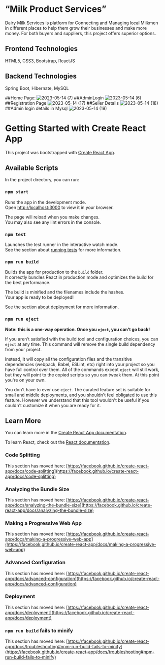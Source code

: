 
# “Milk Product Services”

Dairy Milk Services is platform for Connecting and Managing local Milkmen in different
places to help them grow their businesses and make more money. For both buyers and
suppliers, this project offers superior options.


## Frontend Technologies
HTML5, CSS3, Bootstrap, ReactJS
## Backend Technologies
Spring Boot, Hibernate, MySQL

##Home Page:
![2023-05-14 (7)](https://github.com/amoltambe1891/Ecommerce/assets/120792235/f878c454-e4e4-4bcf-b4dc-8b22f41ce955)
##AdminLogin
![2023-05-14 (6)](https://github.com/amoltambe1891/Ecommerce/assets/120792235/9c5d2167-4676-4cd4-b5d2-5f7d6b59655f)
##Registration Page
![2023-05-14 (17)](https://github.com/amoltambe1891/Ecommerce/assets/120792235/54b9eba7-1caa-417b-83c5-beac57e3706d)
##Seller Details
![2023-05-14 (18)](https://github.com/amoltambe1891/Ecommerce/assets/120792235/40193699-8fe3-4e77-8031-eb4717b77697)
##Admin login details in Mysql
![2023-05-14 (19)](https://github.com/amoltambe1891/Ecommerce/assets/120792235/d9b6f1f9-aabd-4620-a9a3-4586be3332ef)












# Getting Started with Create React App

This project was bootstrapped with [Create React App](https://github.com/facebook/create-react-app).

## Available Scripts

In the project directory, you can run:

### `npm start`

Runs the app in the development mode.\
Open [http://localhost:3000](http://localhost:3000) to view it in your browser.

The page will reload when you make changes.\
You may also see any lint errors in the console.

### `npm test`

Launches the test runner in the interactive watch mode.\
See the section about [running tests](https://facebook.github.io/create-react-app/docs/running-tests) for more information.

### `npm run build`

Builds the app for production to the `build` folder.\
It correctly bundles React in production mode and optimizes the build for the best performance.

The build is minified and the filenames include the hashes.\
Your app is ready to be deployed!

See the section about [deployment](https://facebook.github.io/create-react-app/docs/deployment) for more information.

### `npm run eject`

**Note: this is a one-way operation. Once you `eject`, you can't go back!**

If you aren't satisfied with the build tool and configuration choices, you can `eject` at any time. This command will remove the single build dependency from your project.

Instead, it will copy all the configuration files and the transitive dependencies (webpack, Babel, ESLint, etc) right into your project so you have full control over them. All of the commands except `eject` will still work, but they will point to the copied scripts so you can tweak them. At this point you're on your own.

You don't have to ever use `eject`. The curated feature set is suitable for small and middle deployments, and you shouldn't feel obligated to use this feature. However we understand that this tool wouldn't be useful if you couldn't customize it when you are ready for it.

## Learn More

You can learn more in the [Create React App documentation](https://facebook.github.io/create-react-app/docs/getting-started).

To learn React, check out the [React documentation](https://reactjs.org/).

### Code Splitting

This section has moved here: [https://facebook.github.io/create-react-app/docs/code-splitting](https://facebook.github.io/create-react-app/docs/code-splitting)

### Analyzing the Bundle Size

This section has moved here: [https://facebook.github.io/create-react-app/docs/analyzing-the-bundle-size](https://facebook.github.io/create-react-app/docs/analyzing-the-bundle-size)

### Making a Progressive Web App

This section has moved here: [https://facebook.github.io/create-react-app/docs/making-a-progressive-web-app](https://facebook.github.io/create-react-app/docs/making-a-progressive-web-app)

### Advanced Configuration

This section has moved here: [https://facebook.github.io/create-react-app/docs/advanced-configuration](https://facebook.github.io/create-react-app/docs/advanced-configuration)

### Deployment

This section has moved here: [https://facebook.github.io/create-react-app/docs/deployment](https://facebook.github.io/create-react-app/docs/deployment)

### `npm run build` fails to minify

This section has moved here: [https://facebook.github.io/create-react-app/docs/troubleshooting#npm-run-build-fails-to-minify](https://facebook.github.io/create-react-app/docs/troubleshooting#npm-run-build-fails-to-minify)

